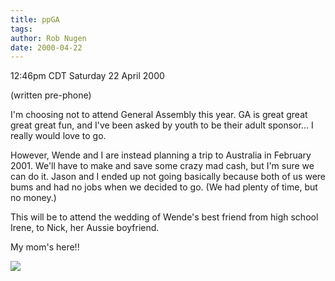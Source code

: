 ```yaml
---
title: ppGA
tags: 
author: Rob Nugen
date: 2000-04-22
---
```


<title>General Assembly</title>
<p class=date>12:46pm CDT Saturday 22 April 2000</p>
<p class=note>(written pre-phone)</p>

<p>I'm choosing not to attend General Assembly this year.  GA is great
great great great fun, and I've been asked by youth to be their adult
sponsor... I really would love to go.

<p>However, Wende and I are instead planning a trip to Australia in
February 2001.  We'll have to make and save some crazy mad cash, but
I'm sure we can do it.  Jason and I ended up not going basically
because both of us were bums and had no jobs when we decided to go.
(We had plenty of time, but no money.)

<p>This will be to attend the wedding of Wende's best friend from high
school Irene, to Nick, her Aussie boyfriend.  

<p>My mom's here!!

<p><img src='/images/rob/wL-ROB.gif'>

